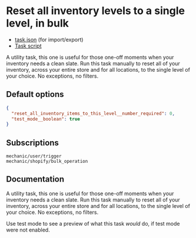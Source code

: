 # Reset all inventory levels to a single level, in bulk

* [task.json](../../tasks/reset-all-inventory-levels-to-a-single-level-in-bulk.json) (for import/export)
* [Task script](./script.liquid)

A utility task, this one is useful for those one-off moments when your inventory needs a clean slate. Run this task manually to reset all of your inventory, across your entire store and for all locations, to the single level of your choice. No exceptions, no filters.

## Default options

```json
{
  "reset_all_inventory_items_to_this_level__number_required": 0,
  "test_mode__boolean": true
}
```

## Subscriptions

```liquid
mechanic/user/trigger
mechanic/shopify/bulk_operation
```

## Documentation

A utility task, this one is useful for those one-off moments when your inventory needs a clean slate. Run this task manually to reset all of your inventory, across your entire store and for all locations, to the single level of your choice. No exceptions, no filters.

Use test mode to see a preview of what this task _would_ do, if test mode were not enabled.
